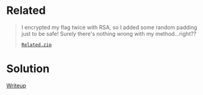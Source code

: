 # Related

> I encrypted my flag twice with RSA, so I added some random padding just to be safe! Surely there's nothing wrong with my method...right??
>
> [`Related.zip`](./given_files/Related.zip)

# Solution
[Writeup](./solve/writeup.md)
